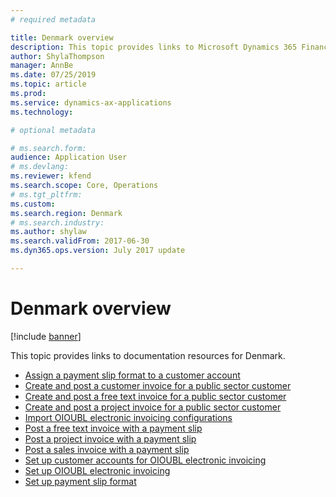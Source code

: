 ```yaml
---
# required metadata

title: Denmark overview
description: This topic provides links to Microsoft Dynamics 365 Finance documentation resources for Denmark. 
author: ShylaThompson
manager: AnnBe
ms.date: 07/25/2019
ms.topic: article
ms.prod: 
ms.service: dynamics-ax-applications
ms.technology: 

# optional metadata

# ms.search.form: 
audience: Application User
# ms.devlang: 
ms.reviewer: kfend
ms.search.scope: Core, Operations
# ms.tgt_pltfrm: 
ms.custom: 
ms.search.region: Denmark
# ms.search.industry: 
ms.author: shylaw
ms.search.validFrom: 2017-06-30
ms.dyn365.ops.version: July 2017 update

---
```


# Denmark overview

[!include [banner](../includes/banner.md)]

This topic provides links to documentation resources for Denmark. 

- [Assign a payment slip format to a customer account](tasks/assign-payment-slip-format-customer-account.md)
- [Create and post a customer invoice for a public sector customer](tasks/create-post-customer-invoice-public-sector-customer.md)
- [Create and post a free text invoice for a public sector customer](tasks/create-post-free-text-invoice-public-sector-customer.md)
- [Create and post a project invoice for a public sector customer](tasks/create-post-project-invoice-public-sector-customer.md)
- [Import OIOUBL electronic invoicing configurations](tasks/import-oioubl-electronic-invoicing-configurations.md)
- [Post a free text invoice with a payment slip](tasks/post-free-text-invoice-payment-slip.md)
- [Post a project invoice with a payment slip](tasks/post-project-invoice-payment-slip.md)
- [Post a sales invoice with a payment slip](tasks/post-sales-invoice-payment-slip.md)
- [Set up customer accounts for OIOUBL electronic invoicing](tasks/set-up-customer-accounts-oioubl-electronic-invoicing.md)
- [Set up OIOUBL electronic invoicing](tasks/set-up-oioubl-electronic-invoicing.md)
- [Set up payment slip format](tasks/set-up-payment-slip-format.md)
